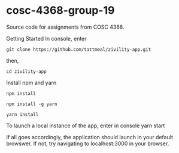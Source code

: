 # cosc-4368-group-19
Source code for assignments from COSC 4368.

Getting Started
In console, enter

```git clone https://github.com/tattmeal/zivility-app.git```

then,

```cd zivility-app```

Install npm and yarn

```npm install```

```npm install -g yarn```

```yarn install```

To launch a local instance of the app, enter in console yarn start

If all goes accordingly, the application should launch in your default browswer. If not, try navigating to localhost:3000 in your browser.
